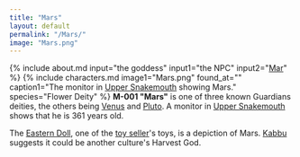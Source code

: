 ```yaml
---
title: "Mars"
layout: default
permalink: "/Mars/"
image: "Mars.png"
---
```

{% include about.md input="the goddess" input1="the NPC" input2="[Mar](/Mar)" %}
{% include characters.md image1="Mars.png" found_at="" caption1="The monitor in [Upper Snakemouth](/Upper_Snakemouth) showing Mars." species="Flower Deity" %}
**M-001 "Mars"** is one of three known Guardians deities, the others being [Venus](/Venus) and [Pluto](/Pluto). A monitor in [Upper Snakemouth](/Upper_Snakemouth) shows that he is 361 years old.

The [Eastern Doll](/Eastern_Doll), one of the [toy seller](/toy_seller)'s toys, is a depiction of Mars. [Kabbu](/Kabbu) suggests it could be another culture's Harvest God.
